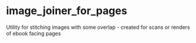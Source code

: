 # image_joiner_for_pages
Utility for stitching images with some overlap - created for scans or renders of ebook facing pages
